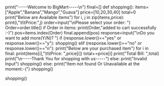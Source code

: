 print("-----Welcome to BigMart-----\n")
final=[]
def shopping():
    items=["Apple","Banana","Mango","Guava"]
    price=[10,20,30,40]
    total=0
    print("Below are Available items")
    for i, j in zip(items,price):
        print(i,"\t\tPrice:",j)
    order=input("\nPlease select your order: ")
    Order=order.title()
    if  Order  in items:
        print(Order,"added to cart successfully :-)")
        pos=items.index(Order)
        final.append(pos)
        response=input("\nDo you want to add more(Y/N)? ")
        if (response.lower()=="yes" or response.lower()=="y"):
            shopping()
        elif (response.lower()=="no" or response.lower()=="n"):
            print("Below are your purchased item")
            for i in final:
                print(items[i],"\t\tPrice: ",price[i])
                total+=price[i]
            print("Total Bill: ",total)
            print("\n-----Thank You for shopping with us-----")
        else:
            print("Invalid Input")
            shopping()
    else:
        print("Item not found Or Unavailable at the moment:-(")
        shopping()

   
shopping()
